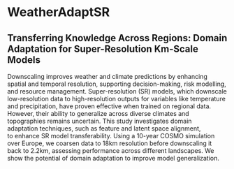 # WeatherAdaptSR

## Transferring Knowledge Across Regions: Domain Adaptation for Super-Resolution Km-Scale Models

Downscaling improves weather and climate predictions by enhancing spatial and temporal resolution, supporting decision-making, risk modelling, and resource management. Super-resolution (SR) models, which downscale low-resolution data to high-resolution outputs for variables like temperature and precipitation, have proven effective when trained on regional data. However, their ability to generalize across diverse climates and topographies remains uncertain. This study investigates domain adaptation techniques, such as feature and latent space alignment, to enhance SR model transferability. Using a 10-year COSMO simulation over Europe, we coarsen data to 18km resolution before downscaling it back to 2.2km, assessing performance across different landscapes. We show the potential of domain adaptation to improve model generalization.

